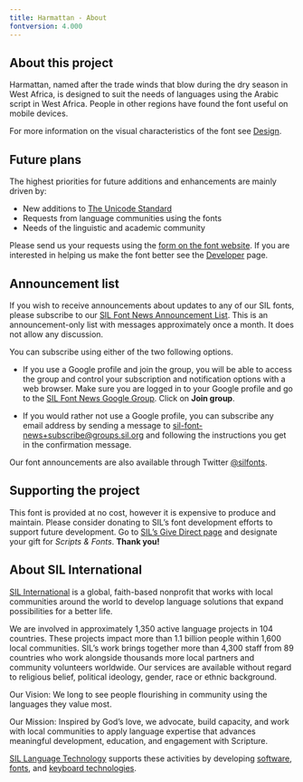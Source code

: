```yaml
---
title: Harmattan - About
fontversion: 4.000
---
```


## About this project

Harmattan, named after the trade winds that blow during the dry season in West Africa, is designed to suit the needs of languages using the Arabic script in West Africa. People in other regions have found the font useful on mobile devices.


For more information on the visual characteristics of the font see [Design](design.md).


## Future plans

The highest priorities for future additions and enhancements are mainly driven by:

- New additions to [The Unicode Standard](https://unicode.org/)
- Requests from language communities using the fonts
- Needs of the linguistic and academic community

Please send us your requests using the [form on the font website](https://software.sil.org/harmattan/about/contact/). If you are interested in helping us make the font better see the [Developer](developer.md) page.

## Announcement list

If you wish to receive announcements about updates to any of our SIL fonts, please subscribe to our [SIL Font News Announcement List](https://groups.google.com/a/groups.sil.org/forum/#!forum/sil-font-news). This is an announcement-only list with messages approximately once a month. It does not allow any discussion.

You can subscribe using either of the two following options.

- If you use a Google profile and join the group, you will be able to access the group and control your subscription and notification options with a web browser. Make sure you are logged in to your Google profile and go to the [SIL Font News Google Group](https://groups.google.com/a/groups.sil.org/forum/#!forum/sil-font-news). Click on **Join group**.

- If you would rather not use a Google profile, you can subscribe any email address by sending a message to [sil-font-news+subscribe@groups.sil.org](mailto:sil-font-news+subscribe@groups.sil.org) and following the instructions you get in the confirmation message.

Our font announcements are also available through Twitter [@silfonts](http://twitter.com/silfonts).

## Supporting the project

This font is  provided at no cost, however it is expensive to produce and maintain. Please consider donating to SIL’s font development efforts to support future development. Go to [SIL’s Give Direct page](https://donate.givedirect.org/?cid=13536&n=206909) and designate your gift for _Scripts & Fonts_. **Thank you!** 

## About SIL International

[SIL International](http://www.sil.org/) is a global, faith-based nonprofit that works with local communities around the world to develop language solutions that expand possibilities for a better life. 

We are involved in approximately 1,350 active language projects in 104 countries. These projects impact more than 1.1 billion people within 1,600 local communities. SIL’s work brings together more than 4,300 staff from 89 countries who work alongside thousands more local partners and community volunteers worldwide. Our services are available without regard to religious belief, political ideology, gender, race or ethnic background.

Our Vision: We long to see people flourishing in community using the languages they value most. 

Our Mission: Inspired by God’s love, we advocate, build capacity, and work with local communities to apply language expertise that advances meaningful development, education, and engagement with Scripture.

[SIL Language Technology](https://software.sil.org/) supports these activities by developing [software](https://software.sil.org/products/), [fonts](https://software.sil.org/fonts/), and [keyboard technologies](https://keyman.com/).
